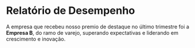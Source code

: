 # Relatório de Desempenho

A empresa que recebeu nosso premio de destaque no último trimestre foi a **Empresa B**, do ramo de varejo, superando expectativas e liderando em crescimento e inovação.

